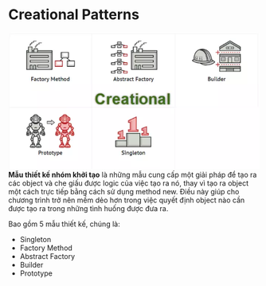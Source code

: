 # Creational Patterns
![img.png](../../../../assets/cretional.png)
**Mẫu thiết kế nhóm khởi tạo** là những mẫu  cung cấp một giải pháp để tạo ra các object và che giấu được logic của việc tạo ra nó, thay vì tạo ra object một cách trực tiếp bằng cách sử dụng method new. Điều này giúp cho chương trình trở nên mềm dẻo hơn trong việc quyết định object nào cần được tạo ra trong những tình huống được đưa ra.

Bao gồm 5 mẫu thiết kế, chúng là:
- Singleton
- Factory Method
- Abstract Factory
- Builder
- Prototype